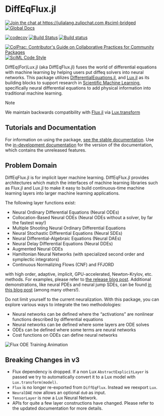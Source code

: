 # DiffEqFlux.jl

[![Join the chat at https://julialang.zulipchat.com #sciml-bridged](https://img.shields.io/static/v1?label=Zulip&message=chat&color=9558b2&labelColor=389826)](https://julialang.zulipchat.com/#narrow/stream/279055-sciml-bridged)
[![Global Docs](https://img.shields.io/badge/docs-SciML-blue.svg)](https://docs.sciml.ai/DiffEqFlux/stable/)

[![codecov](https://codecov.io/gh/SciML/DiffEqFlux.jl/branch/master/graph/badge.svg)](https://codecov.io/gh/SciML/DiffEqFlux.jl)
[![Build Status](https://github.com/SciML/DiffEqFlux.jl/workflows/CI/badge.svg)](https://github.com/SciML/DiffEqFlux.jl/actions?query=workflow%3ACI)
[![Build status](https://badge.buildkite.com/a1fecf87b085b452fe0f3d3968ddacb5c1d5570806834e1d52.svg)](https://buildkite.com/julialang/diffeqflux-dot-jl)

[![ColPrac: Contributor's Guide on Collaborative Practices for Community Packages](https://img.shields.io/badge/ColPrac-Contributor%27s%20Guide-blueviolet)](https://github.com/SciML/ColPrac)
[![SciML Code Style](https://img.shields.io/static/v1?label=code%20style&message=SciML&color=9558b2&labelColor=389826)](https://github.com/SciML/SciMLStyle)

DiffEq(For)Lux.jl (aka DiffEqFlux.jl) fuses the world of differential equations with machine learning
by helping users put diffeq solvers into neural networks. This package utilizes
[DifferentialEquations.jl](https://docs.sciml.ai/DiffEqDocs/stable/), and [Lux.jl](https://lux.csail.mit.edu/)  as its building blocks to support research in
[Scientific Machine Learning](https://www.stochasticlifestyle.com/the-essential-tools-of-scientific-machine-learning-scientific-ml/), specifically neural differential equations to add physical information into traditional machine learning.

> [!NOTE]
> We maintain backwards compatibility with [Flux.jl](https://docs.sciml.ai/Flux/stable/) via [Lux.transform](https://lux.csail.mit.edu/stable/api/Lux/flux_to_lux#Lux.transform)


## Tutorials and Documentation

For information on using the package,
[see the stable documentation](https://docs.sciml.ai/DiffEqFlux/stable/). Use the
[in-development documentation](https://docs.sciml.ai/DiffEqFlux/dev/) for the version of
the documentation, which contains the unreleased features.


## Problem Domain

DiffEqFlux.jl is for implicit layer machine learning.
DiffEqFlux.jl provides architectures which match the interfaces of machine learning libraries such as Flux.jl and Lux.jl to make it easy to build continuous-time machine learning layers into larger machine learning applications.

The following layer functions exist:

  - Neural Ordinary Differential Equations (Neural ODEs)
  - Collocation-Based Neural ODEs (Neural ODEs without a solver, by far the fastest way!)
  - Multiple Shooting Neural Ordinary Differential Equations
  - Neural Stochastic Differential Equations (Neural SDEs)
  - Neural Differential-Algebraic Equations (Neural DAEs)
  - Neural Delay Differential Equations (Neural DDEs)
  - Augmented Neural ODEs
  - Hamiltonian Neural Networks (with specialized second order and symplectic integrators)
  - Continuous Normalizing Flows (CNF) and FFJORD

with high order, adaptive, implicit, GPU-accelerated, Newton-Krylov, etc.
methods. For examples, please refer to
[the release blog post](https://julialang.org/blog/2019/01/fluxdiffeq).
Additional demonstrations, like neural
PDEs and neural jump SDEs, can be found
[in this blog post](https://www.stochasticlifestyle.com/neural-jump-sdes-jump-diffusions-and-neural-pdes/)
(among many others!).

Do not limit yourself to the current neuralization. With this package, you can
explore various ways to integrate the two methodologies:

  - Neural networks can be defined where the “activations” are nonlinear functions
    described by differential equations
  - Neural networks can be defined where some layers are ODE solves
  - ODEs can be defined where some terms are neural networks
  - Cost functions on ODEs can define neural networks

![Flux ODE Training Animation](https://user-images.githubusercontent.com/1814174/88589293-e8207f80-d026-11ea-86e2-8a3feb8252ca.gif)

## Breaking Changes in v3

  - Flux dependency is dropped. If a non Lux `AbstractExplicitLayer` is passed we try to automatically convert it to a Lux model with `Lux.transform(model)`.
  - `Flux` is no longer re-exported from `DiffEqFlux`. Instead we reexport `Lux`.
  - `NeuralDAE` now allows an optional `du0` as input.
  - `TensorLayer` is now a Lux Neural Network.
  - APIs for quite a few layer constructions have changed. Please refer to the updated documentation for more details.
